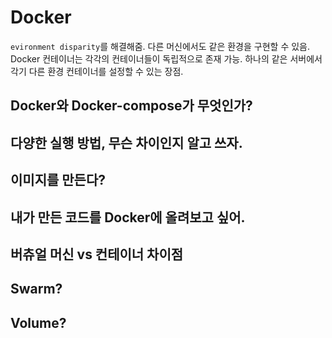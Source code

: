 # Docker
`evironment disparity`를 해결해줌.
다른 머신에서도 같은 환경을 구현할 수 있음.
Docker 컨테이너는 각각의 컨테이너들이 독립적으로 존재 가능.
하나의 같은 서버에서 각기 다른 환경 컨테이너를 설정할 수 있는 장점.

## Docker와 Docker-compose가 무엇인가?

## 다양한 실행 방법, 무슨 차이인지 알고 쓰자.

## 이미지를 만든다?

## 내가 만든 코드를 Docker에 올려보고 싶어.

## 버츄얼 머신 vs 컨테이너 차이점

## Swarm?

## Volume?
